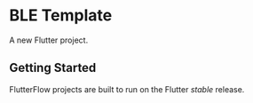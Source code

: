 # BLE Template

A new Flutter project.

## Getting Started

FlutterFlow projects are built to run on the Flutter _stable_ release.
